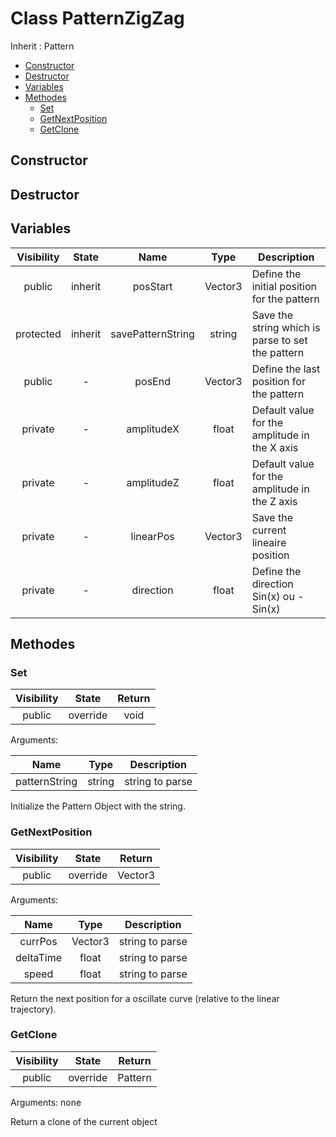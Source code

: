 # Class PatternZigZag

Inherit : Pattern

- [Constructor](#constructor)
- [Destructor](#destructor)
- [Variables](#variables)
- [Methodes](#methodes)
	- [Set](#set)
	- [GetNextPosition](#getnextposition)
	- [GetClone](#getclone)

## Constructor

## Destructor

## Variables

| Visibility | State | Name | Type | Description |
|:----------:|:-----:|:----:|:----:|-------------|
| public | inherit | posStart | Vector3 | Define the initial position for the pattern |
| protected | inherit | savePatternString | string | Save the string which is parse to set the pattern |
| public | - | posEnd | Vector3 | Define the last position for the pattern |
| private | - | amplitudeX | float | Default value for the amplitude in the X axis |
| private | - | amplitudeZ | float | Default value for the amplitude in the Z axis |
| private | - | linearPos | Vector3 | Save the current lineaire position |
| private | - | direction | float | Define the direction Sin(x) ou -Sin(x) |

## Methodes

### Set

| Visibility | State | Return |
|:----------:|:-----:|:------:|
| public | override | void |

Arguments:

| Name | Type | Description |
|:----:|:----:|-------------|
| patternString  | string | string to parse |

Initialize the Pattern Object with the string.

### GetNextPosition

| Visibility | State | Return |
|:----------:|:-----:|:------:|
| public | override | Vector3 |

Arguments:

| Name | Type | Description |
|:----:|:----:|-------------|
| currPos  | Vector3 | string to parse |
| deltaTime  | float | string to parse |
| speed  | float | string to parse |

Return the next position for a oscillate curve (relative to the linear trajectory).

### GetClone

| Visibility | State | Return |
|:----------:|:-----:|:------:|
| public | override | Pattern  |

Arguments: none

Return a clone of the current object